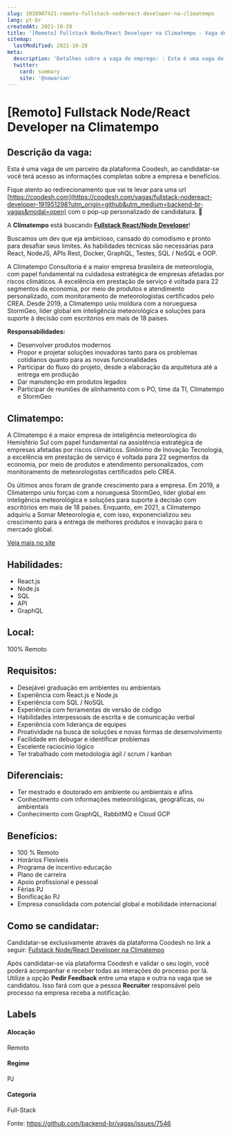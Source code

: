 ```yaml
---
slug: 1038907421-remoto-fullstack-nodereact-developer-na-climatempo
lang: pt-br
createdAt: 2021-10-28
title: '[Remoto] Fullstack Node/React Developer na Climatempo - Vaga de Emprego'
sitemap:
  lastModified: 2021-10-28
meta:
  description: 'Detalhes sobre a vaga de emprego: : Esta é uma vaga de um parceiro da plataforma Coodesh, ao candidatar-se você terá acesso as informações completas sobre a empresa e benefícios.  Fique atento ao redirecionamento que vai te levar para uma url [https://coodesh.com](https://coodesh.com/vagas/fullstack-nodereact-developer-191951298?utm_origin=github&utm_medium=backend-br-vagas&modal=open) com o pop-up personalizado de candidatura. 👋 <p>A <strong>Climatempo</strong> está buscando <strong><ins>Fullstack React/Node Developer</ins></strong>!</p> <p>Buscamos um dev que eja ambicioso, cansado do comodismo e pronto para desafiar seus limites. As habilidades técnicas são necessárias para React, NodeJS, APIs Rest, Docker, GraphQL, Testes, SQL / NoSQL e OOP.</p> <p>A Climatempo Consultoria é a maior empresa brasileira de meteorologia, com papel fundamental na cuidadosa estratégica de empresas afetadas por riscos climáticos. A excelência em prestação de serviço é voltada para 22 segmentos da economia, por meio de produtos e atendimento personalizado, com monitoramento de meteorologistas certificados pelo CREA. Desde 2019, a Climatempo uniu moldura com a norueguesa StormGeo, líder global em inteligência meteorológica e soluções para suporte à decisão com escritórios em mais de 18 países.</p> <p><strong>Responsabilidades:</strong></p> <ul> <li>Desenvolver produtos modernos</li> <li>Propor e projetar soluções inovadoras tanto para os problemas cotidianos quanto para as novas funcionalidades</li> <li>Participar do fluxo do projeto, desde a elaboração da arquitetura até a entrega em produção</li> <li>Dar manutenção em produtos legados</li> <li>Participar de reuniões de alinhamento com o PO, time da TI, Climatempo e StormGeo</li> </ul>'
  twitter:
    card: summary
    site: '@nawarian'
---
```


# [Remoto] Fullstack Node/React Developer na Climatempo

## Descrição da vaga: 
Esta é uma vaga de um parceiro da plataforma Coodesh, ao candidatar-se você terá acesso as informações completas sobre a empresa e benefícios.


Fique atento ao redirecionamento que vai te levar para uma url [https://coodesh.com](https://coodesh.com/vagas/fullstack-nodereact-developer-191951298?utm_origin=github&utm_medium=backend-br-vagas&modal=open) com o pop-up personalizado de candidatura. 👋
<p>A <strong>Climatempo</strong> está buscando <strong><ins>Fullstack React/Node Developer</ins></strong>!</p>
<p>Buscamos um dev que eja ambicioso, cansado do comodismo e pronto para desafiar seus limites. As habilidades técnicas são necessárias para React, NodeJS, APIs Rest, Docker, GraphQL, Testes, SQL / NoSQL e OOP.</p>
<p>A Climatempo Consultoria é a maior empresa brasileira de meteorologia, com papel fundamental na cuidadosa estratégica de empresas afetadas por riscos climáticos. A excelência em prestação de serviço é voltada para 22 segmentos da economia, por meio de produtos e atendimento personalizado, com monitoramento de meteorologistas certificados pelo CREA. Desde 2019, a Climatempo uniu moldura com a norueguesa StormGeo, líder global em inteligência meteorológica e soluções para suporte à decisão com escritórios em mais de 18 países.</p>
<p><strong>Responsabilidades:</strong></p>
<ul>
<li>Desenvolver produtos modernos</li>
<li>Propor e projetar soluções inovadoras tanto para os problemas cotidianos quanto para as novas funcionalidades</li>
<li>Participar do fluxo do projeto, desde a elaboração da arquitetura até a entrega em produção</li>
<li>Dar manutenção em produtos legados</li>
<li>Participar de reuniões de alinhamento com o PO, time da TI, Climatempo e StormGeo</li>
</ul>

## Climatempo: 
 <p>A Climatempo é a maior empresa de inteligência meteorologica do Hemisfério Sul com papel fundamental na assistência estratégica de empresas afetadas por riscos climáticos. Sinônimo de Inovação Tecnologia, a excelência em prestação de serviço é voltada para 22 segmentos da economia, por meio de produtos e atendimento personalizados, com monitoramento de meteorologistas certificados pelo CREA.&nbsp;</p>
<p>Os últimos anos foram de grande crescimento para a empresa. Em 2019, a Climatempo uniu forças com a norueguesa StormGeo, líder global em inteligência meteorológica e soluções para suporte à decisão com escritórios em mais de 18 países. Enquanto, em 2021, a Climatempo adquiriu a Somar Meteorologia e, com isso, exponencializou seu crescimento para a entrega de melhores produtos e inovação para o mercado global.&nbsp;</p><a href='https://coodesh.com/empresas/climatempo'>Veja mais no site</a>

 ## Habilidades: 
 - React.js 
- Node.js 
- SQL 
- API 
- GraphQL
## Local: 
 100% Remoto
## Requisitos: 
 - Desejável graduação em ambientes ou ambientais 
- Experiência com React.js e Node.js 
- Experiência com SQL / NoSQL 
- Experiência com ferramentas de versão de código 
- Habilidades interpessoais de escrita e de comunicação verbal 
- Experiência com liderança de equipes 
- Proatividade na busca de soluções e novas formas de desenvolvimento 
- Facilidade em debugar e identificar problemas 
- Excelente raciocínio lógico 
- Ter trabalhado com metodologia ágil / scrum / kanban
## Diferenciais: 
 - Ter mestrado e doutorado em ambiente ou ambientais e afins 
- Conhecimento com informações meteorológicas, geográficas, ou ambientais 
- Conhecimento com GraphQL, RabbitMQ e Cloud GCP
## Benefícios: 
 - 100 % Remoto 
- Horários Flexíveis 
- Programa de incentivo educação 
- Plano de carreira 
- Apoio profissional e pessoal 
- Férias PJ 
- Bonificação PJ 
- Empresa consolidada com potencial global e mobilidade internacional
## Como se candidatar:
Candidatar-se exclusivamente através da plataforma Coodesh no link a seguir: [Fullstack Node/React Developer na Climatempo](https://coodesh.com/vagas/fullstack-nodereact-developer-191951298?utm_origin=github&utm_medium=backend-br-vagas&modal=open)


Após candidatar-se via plataforma Coodesh e validar o seu login, você poderá acompanhar e receber todas as interações do processo por lá. Utilize a opção **Pedir Feedback** entre uma etapa e outra na vaga que se candidatou. Isso fará com que a pessoa **Recruiter** responsável pelo processo na empresa receba a notificação.
## Labels
#### Alocação
Remoto
#### Regime
PJ
#### Categoria
Full-Stack

Fonte: https://github.com/backend-br/vagas/issues/7546